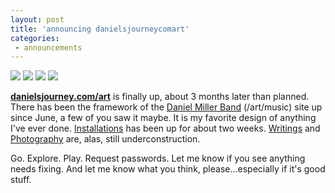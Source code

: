 ```yaml
---
layout: post
title: 'announcing danielsjourneycomart'
categories:
 - announcements
---
```


<img src="http://danielsjourney.com/art/images/2004/06/blackback_upright.png" />



<img src="http://danielsjourney.com/art/images/2004/06/DSCN2729.png" />



<img src="http://danielsjourney.com/art/images/2004/06/DSCN1487v.png" />



<img src="http://danielsjourney.com/art/images/2004/06/installations.png" />



<strong><a href="http://danielsjourney.com/art/">danielsjourney.com/art</a></strong> is finally up, about 3 months later than planned. There has been the framework of the <a href="http://danielsjourney.com/art/music/">Daniel Miller Band</a> (/art/music) site up since June, a few of you saw it maybe. It is my favorite design of anything I've ever done. <a href="http://danielsjourney.com/art/installations/">Installations</a> has been up for about two weeks. <a href="http://danielsjourney.com/art/writing/">Writings</a> and <a href="http://danielsjourney.com/art/photography/">Photography</a> are, alas, still underconstruction.



Go. Explore. Play. Request passwords. Let me know if you see anything needs fixing. And let me know what you think, please...especially if it's good stuff.